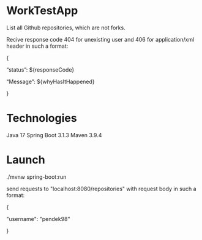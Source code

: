 # WorkTestApp
List all Github repositories, which are not forks.

Recive response code 404 for unexisting user and 406 for application/xml header in such a format: 

{

“status”: ${responseCode}

“Message”: ${whyHasItHappened}

}

# Technologies
Java 17
Spring Boot 3.1.3
Maven 3.9.4

# Launch
./mvnw spring-boot:run 

send requests to "localhost:8080/repositories" with request body in such a format:

{

  "username": "pendek98"
  
}
